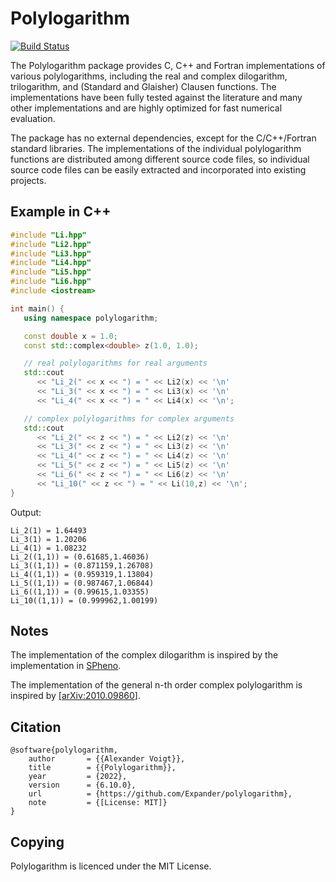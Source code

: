 Polylogarithm
=============

[![Build Status](https://github.com/Expander/polylogarithm/workflows/test/badge.svg)](https://github.com/Expander/polylogarithm/actions)

The Polylogarithm package provides C, C++ and Fortran implementations
of various polylogarithms, including the real and complex dilogarithm,
trilogarithm, and (Standard and Glaisher) Clausen functions.  The
implementations have been fully tested against the literature and many
other implementations and are highly optimized for fast numerical
evaluation.

The package has no external dependencies, except for the C/C++/Fortran
standard libraries.  The implementations of the individual polylogarithm
functions are distributed among different source code files, so
individual source code files can be easily extracted and incorporated
into existing projects.


Example in C++
--------------

```.cpp
#include "Li.hpp"
#include "Li2.hpp"
#include "Li3.hpp"
#include "Li4.hpp"
#include "Li5.hpp"
#include "Li6.hpp"
#include <iostream>

int main() {
   using namespace polylogarithm;

   const double x = 1.0;
   const std::complex<double> z(1.0, 1.0);

   // real polylogarithms for real arguments
   std::cout
      << "Li_2(" << x << ") = " << Li2(x) << '\n'
      << "Li_3(" << x << ") = " << Li3(x) << '\n'
      << "Li_4(" << x << ") = " << Li4(x) << '\n';

   // complex polylogarithms for complex arguments
   std::cout
      << "Li_2(" << z << ") = " << Li2(z) << '\n'
      << "Li_3(" << z << ") = " << Li3(z) << '\n'
      << "Li_4(" << z << ") = " << Li4(z) << '\n'
      << "Li_5(" << z << ") = " << Li5(z) << '\n'
      << "Li_6(" << z << ") = " << Li6(z) << '\n'
      << "Li_10(" << z << ") = " << Li(10,z) << '\n';
}
```

Output:

```
Li_2(1) = 1.64493
Li_3(1) = 1.20206
Li_4(1) = 1.08232
Li_2((1,1)) = (0.61685,1.46036)
Li_3((1,1)) = (0.871159,1.26708)
Li_4((1,1)) = (0.959319,1.13804)
Li_5((1,1)) = (0.987467,1.06844)
Li_6((1,1)) = (0.99615,1.03355)
Li_10((1,1)) = (0.999962,1.00199)
```


Notes
-----

The implementation of the complex dilogarithm is inspired by the
implementation in [SPheno](https://spheno.hepforge.org/).

The implementation of the general n-th order complex polylogarithm is
inspired by [[arXiv:2010.09860](https://arxiv.org/abs/2010.09860)].

Citation
--------

```.bibtex
@software{polylogarithm,
    author       = {{Alexander Voigt}},
    title        = {{Polylogarithm}},
    year         = {2022},
    version      = {6.10.0},
    url          = {https://github.com/Expander/polylogarithm},
    note         = {[License: MIT]}
}
```


Copying
-------

Polylogarithm is licenced under the MIT License.
